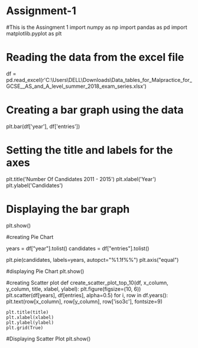 # Assignment-1
#This is the Assingment 1
import numpy as np
import pandas as pd
import matplotlib.pyplot as plt

# Reading the data from the excel file
df = pd.read_excel(r'C:\Users\DELL\Downloads\Data_tables_for_Malpractice_for_GCSE__AS_and_A_level_summer_2018_exam_series.xlsx')

# Creating a bar graph using the data
plt.bar(df['year'], df['entries'])

# Setting the title and labels for the axes
plt.title('Number Of Candidates 2011 - 2015')
plt.xlabel('Year')
plt.ylabel('Candidates')

# Displaying the bar graph
plt.show()

#creating Pie Chart

years = df["year"].tolist()
candidates = df["entries"].tolist()


plt.pie(candidates, labels=years, autopct="%1.1f%%")
plt.axis("equal")

#displaying Pie Chart
plt.show()

#creating Scatter plot
def create_scatter_plot_top_10(df, x_column, y_column, title, xlabel, ylabel):
    plt.figure(figsize=(10, 6))
    plt.scatter(df[years], df[entries], alpha=0.5)
    for i, row in df.years():
        plt.text(row[x_column], row[y_column], row['iso3c'], fontsize=9)
    
    plt.title(title)
    plt.xlabel(xlabel)
    plt.ylabel(ylabel)
    plt.grid(True)
    
#Displaying Scatter Plot
    plt.show()


